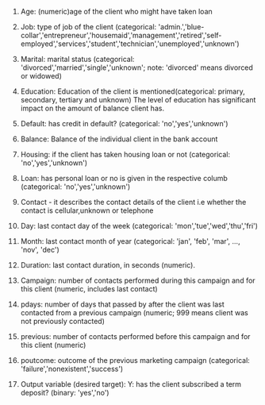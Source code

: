 1. Age: (numeric)age of the client who might have taken loan

2. Job: type of job of the client (categorical: 'admin.','blue-collar','entrepreneur','housemaid','management','retired','self-employed','services','student','technician','unemployed','unknown')

3. Marital: marital status (categorical: 'divorced','married','single','unknown'; note: 'divorced' means divorced or widowed)

4. Education: Education of the client is mentioned(categorical: primary, secondary, tertiary and unknown) The level of education has significant impact on the amount of balance client has.

5. Default: has credit in default? (categorical: 'no','yes','unknown')

6. Balance: Balance of the individual client in the bank account
7. Housing: if the client has taken housing loan or not (categorical: 'no','yes','unknown')
8. Loan: has personal loan or no is given in the respective columb (categorical: 'no','yes','unknown')
9. Contact - it describes the contact details of the client i.e whether the contact is cellular,unknown or telephone
10. Day: last contact day of the week (categorical: 'mon','tue','wed','thu','fri')
11. Month: last contact month of year (categorical: 'jan', 'feb', 'mar', ..., 'nov', 'dec')
12. Duration: last contact duration, in seconds (numeric).
13. Campaign: number of contacts performed during this campaign and for this client (numeric, includes last contact)
14. pdays: number of days that passed by after the client was last contacted from a previous campaign (numeric; 999 means client was not previously contacted)
15. previous: number of contacts performed before this campaign and for this client (numeric)
16. poutcome: outcome of the previous marketing campaign (categorical: 'failure','nonexistent','success')
17. Output variable (desired target): Y: has the client subscribed a term deposit? (binary: 'yes','no')
